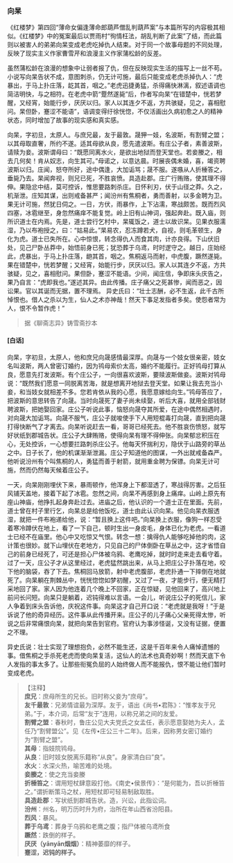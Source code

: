 <script type="text/javascript">
    var head = document.getElementsByTagName('head')[0];
    cssURL = '/public/liao.css';
    linkTag = document.createElement('link');
    linkTag.href = cssURL;
    linkTag.setAttribute('type','text/css');
    linkTag.setAttribute('rel','stylesheet');
    head.appendChild(linkTag);
</script>
### 向杲

《红楼梦》第四回“薄命女偏逢薄命郎葫芦僧乱判葫芦案”与本篇所写的内容极其相似。《红楼梦》中的冤案最后以贾雨村“徇情枉法，胡乱判断了此案”了结，而此篇则以被害人的弟弟向杲变成老虎吃掉仇人结束。对于同一个故事母题的不同处理，反映了现实主义作家曹雪芹和浪漫主义作家蒲松龄的反差。

虽然蒲松龄在浪漫的想象中让弱者报了仇，但在反映现实生活的描写上一丝不苟。小说写向杲告状不成，意图刺杀，仍无计可施，最后只能变成老虎杀掉仇人：“虎暴出，于马上扑庄落，龁其首，咽之。”老虎迅捷勇猛，杀得痛快淋漓，叙述语调也简洁明快，与之相符。在老虎中箭“蹷然遂毙”后，作者写向杲“在错楚中，恍若梦醒，又经宵，始能行步，厌厌以归。家人以其连夕不返，方共骇疑，见之，喜相慰问。杲但卧，蹇涩不能语”，语调变得纡徐恍惚，不仅活画出久病初愈之人的精神状态，同时增加了故事的现实感和真实感。

向杲，字初旦，太原人。与庶兄最，友于最敦。晟狎一妓，名波斯，有割臂之盟；以其母取直奢，所约不遂。适其母欲从良，愿先遣波斯。有庄公子者，素善波斯，请赎为妾。波斯谓母曰：“既愿同离水火，是欲出地狱而登天堂也。若妾媵之，相去几何矣！肯从奴志，向生其可。”母诺之，以意达晨。时展丧偶未婚，喜，竭资聘波斯以归。庄闻，怒夺所好，途中偶逢，大加诟骂；晟不服。遂嗾从人折棰答之，垂毙乃去。杲闻奔视，则兄已死，不胜哀愤。具造赴郡。庄广行贿赂，使其理不得伸。果隐忿中结，莫可控诉，惟思要路刺杀庄。日怀利刃，伏于山径之莽。久之，机渐泄。庄知其谋，出则戒备甚严；闻汾州有焦桐者，勇而善射，以多金聘为卫。果无计可施，然犹日伺之。一日，方伏，雨暴作，上下沾濡，寒战颇苦。既而烈风四塞，冰雹继至，身忽然痛痒不能复觉。岭上旧有山神词，强起奔赴。既入庙，则所识道士在内焉。先是，道士尝行乞村中，杲辄饭之，道士以故识杲。见果衣服濡湿，乃以布袍授之，曰：“姑易此。”杲易农，忍冻蹲若犬，自视，则毛革顿生，身化为虎。道士已失所在。心中惊恨，转念得仇人而食其肉，计亦良得。下山伏旧处，见己尸卧丛莽中，始悟前身已死；犹恐葬于乌鸢，时时逻守之。越日，庄始经此，虎暴出，于马上扑庄落，龅其首，咽之。焦桐返马而射，中虎腹，蹶然遂毙。果在错楚中，恍若梦醒；又经宵，始能行步，厌厌以归。家人以其连夕不返，方共骇疑，见之，喜相慰问。果但卧，蹇涩不能语。少间，闻庄信，争即床头庆告之，果乃自言：“虎即我也。”遂述其异。由此传播。庄子痛父之死甚惨，闻而恶之，因讼果。官以其诞而无据，置不理焉。
异史氏曰：“壮士志酬，必不生返，此千古所悼恨也。借人之杀以为生，仙人之术亦神哉！然天下事足发指者多矣。使怨者常为人，恨不令暂作虎！”

</section>

> 据《聊斋志异》铸雪斋抄本

#### [白话]
<aside>

向杲，字初旦，太原人，他和庶兄向晟感情最深厚。向晟与一个妓女很亲密，妓女名叫波斯，两人曾密订婚约，因为鸨母索价太高，婚约不能履行。正好鸨母打算从良，愿意先打发波斯。有个庄公子，一向很喜欢波斯，要赎波斯做妾。波斯对鸨母说：“既然我们愿意一同脱离苦海，就是想离开地狱去登天堂。如果让我去充当小妾，和当妓女就相差不多。您若肯依从我的心愿，我愿意嫁给向生。”鸨母答应了，把波斯的意思转告了向晟。当时向晟死了妻子尚未续娶，听后大喜，就用全部钱财聘波斯，把她娶回家。庄公子听说此事，恼怒向晟夺其所爱，在途中偶然相遇时，对向晟大加诟骂。向晟不服气，庄公子就唆使手下人用短棍毒打向晟，直到把向晟打得快断气了才离去。向杲听说赶去一看，哥哥已经死去。他不胜哀伤愤怒，就写好状纸到郡城告状。庄公子大肆贿赂，使得向杲有理不得伸张。向杲郁忿积压在心，无处控诉，一心想要拦路刺杀庄公子。他每天怀揣利刃，隐伏于山路旁的草丛之中。日子长了，他的机谋渐渐泄漏。庄公子知道他的图谋，一外出就戒备森严。他听说汾州有个叫焦桐的人，勇猛而善于射箭，就用重金聘为保镖。向杲无计可施，然而仍然每天候着庄公子。

一天，向杲刚刚埋伏下来，暴雨顿作，他浑身上下都湿透了，寒战得厉害。之后狂风铺天盖地，接着下起了冰雹。忽然之间，向杲不再感到身上痛痒。山岭上原先有座山神庙，他挣扎起身奔赴过去。进庙之后，他认识的一个道士正在里面。先前，道士曾在村子里行乞，向杲总是给他饭吃，道士由此认识向杲。他见向杲衣服透湿，就把一件布袍递给他，说：“暂且换上这件吧。”向杲换上衣服，像狗一样忍受着寒冷蹲伏在地上，看了一下自己，顿时生出一身皮毛，身体已化为老虎。一看道士已经不在庙里。他心中又吃惊又气恨。转念一想：擒得仇人能够吃掉他的肉，这计策也很妙。就下山埋伏在老地方，只见自己的尸体倒卧在草丛之中，这才省悟自己的前身已经死了，可还是担心尸体被乌鸦、老鹰吃掉，就时时走来走去看守着。过了一天，庄公子才从这里经过，老虎猛然跳出来，从马上把庄公子扑落在地，咬下他的脑袋，吞了下去。焦桐回马放箭，射中老虎腹部，老虎扑通一下摔倒在地就死了。向杲躺在荆棘丛中，恍恍惚惚如梦初醒，又过了一夜，才能步行，便无精打采地回了家。家人因为他连着几个晚上不回家，正在惊疑，见他回来了，高兴地上前问长问短。向杲只是躺着，迟钝得难以言语。一会儿，听说庄公子的死信儿，家人争着到床头告诉他，庆祝这件事。向杲这才自己开口说：“老虎就是我呀！”于是诉说了他的奇异经历。这件事从此传播开来。庄公子的儿子痛心父亲死得太惨，听说之后非常痛恨向杲，就把向杲告到官府。官府认为事涉怪诞，又没有证据，便置之不理。

异史氏说：壮士实现了理想抱负，必然不能生还，这是千百年来令人痛悼遗憾的事。借焦桐之手杀死老虎而使向杲复活，这仙人的法术也真奇妙啊！然而天底下令人发指的事太多了。让那些衔冤负屈的人始终做人而不能报仇，恨不能让他们暂时变成老虎。

</aside>

> 【注释】  
<b>庶兄</b>：庶母所生的兄长。旧时称父妾为“庶母”。  
<b>友千最敦</b>：兄弟情谊最为深厚。友于，语出《尚书•君陈》：“惟孝友于兄弟。”于，本介词，后常“友于”连用，以称兄弟之间的友爱。  
<b>割臂之盟</b>：春秋时，鲁庄公见大夫党氏之女孟任，表示愿意娶她为夫人，孟任乃“割臂盟公”。见《左传•庄公三十二年》。后来，因称男女密订婚约为“割臂之盟”。  
<b>其母</b>：指妓院鸨母。  
<b>从良</b>：旧时妓女脱离乐籍称“从良”。身家清白曰”良”。  
<b>水火</b>：水深火热，喻苦难的处境。  
<b>妾媵之</b>：使之充当妾媵  
<b>折棰笞之</b>：谓用短杖肆意殴打他。《南史•侯景传》：“是何能为，吾以折棰笞之。”谓折断策马之杖，用短杖即可轻易制敌取胜。  
<b>具造赴郡</b>：写状纸到郡城告状。造，兴讼，此指讼词。  
<b>汾州</b>：州名，明万历时升为府，治所在年山西省汾阳县。  
<b>烈风</b>：暴风。  
<b>葬于乌鸢</b>：葬身于乌鸦和老鹰之腹；指尸体被乌鸢所食  
<b>蹶然</b>：跌倒的样子。  
<b>厌厌（yānyān烟烟）</b>：精神萎靡的样子。  
<b>蹇涩，迟钝的样子。  
